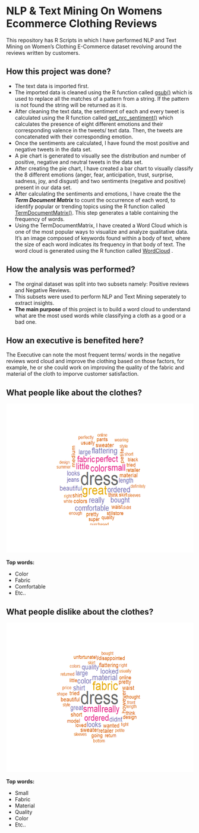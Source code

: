 # NLP & Text Mining On Womens Ecommerce Clothing Reviews
This repository has R Scripts in which I have performed NLP and Text Mining on Women’s Clothing E-Commerce dataset revolving around the reviews written by customers.  

## How this project was done?
- The text data is imported first.
- The imported data is cleaned using the R function called [gsub()](https://www.journaldev.com/43690/sub-and-gsub-function-r#the-gsub-function-in-r) which is used to replace all the matches of a pattern from a string. If the pattern is not found the string will be returned as it is.
- After cleaning the text data, the sentiment of each and every tweet is calculated using the R function called [get_nrc_sentiment()](https://www.rdocumentation.org/packages/syuzhet/versions/1.0.6/topics/get_nrc_sentiment) which calculates the presence of eight different emotions and their corresponding valence in the tweets/ text data. Then, the tweets are concatenated with their corresponding emotion.
- Once the sentiments are calculated, I have found the most positive and negative tweets in the data set.
- A pie chart is generated to visually see the distribution and number of positive, negative and neutral tweets in the data set.
- After creating the pie chart, I have created a bar chart to visually classify the 8 different emotions (anger, fear, anticipation, trust, surprise, sadness, joy, and disgust) and two sentiments (negative and positive) present in our data set.
- After calculating the sentiments and emotions, I have create the the ***Term Document Matrix*** to count the occurrence of each word, to identify popular or trending topics using the R function called [TermDocumentMatrix()](https://www.rdocumentation.org/packages/tm/versions/0.7-8/topics/TermDocumentMatrix). This step generates a table containing the frequency of words. 
- Using the TermDocumentMatrix, I have created a Word Cloud which is one of the most popular ways to visualize and analyze qualitative data. It’s an image composed of keywords found within a body of text, where the size of each word indicates its frequency in that body of text. The word cloud is generated using the R function called [WordCloud](https://www.rdocumentation.org/packages/wordcloud/versions/2.6/topics/wordcloud) .

## How the analysis was performed?
- The orginal dataset was split into two subsets namely: Positive reviews and Negative Reviews.
- This subsets were used to perform NLP and Text Mining seperately to extract insights. 
- **The main purpose** of this project is to build a word cloud to understand what are the most used words while classifying a cloth as a good or a bad one. 

## How an executive is benefited here?
The Executive can note the most frequent terms/ words in the negative reviews word cloud and improve the clothing based on those factors, for example, he or she could work on improving the quality of the fabric and material of the cloth to imporve customer satisfaction.  


## What people like about the clothes?
<img src="https://github.com/drdataSpp/Spp-NLP-On-Womens-Ecommerce-Clothing-Reviews/blob/master/Word%20Cloud%20-%20Positive%20Reviews.png" width="600" height="400"/>

**Top words:** 
- Color
- Fabric
- Comfortable
- Etc..

## What people dislike about the clothes?
<img src="https://github.com/drdataSpp/Spp-NLP-On-Womens-Ecommerce-Clothing-Reviews/blob/master/Word%20Cloud%20-%20Negative%20Reviews.png" width="600" height="400"/>

**Top words:** 
- Small
- Fabric
- Material
- Quality 
- Color
- Etc..

